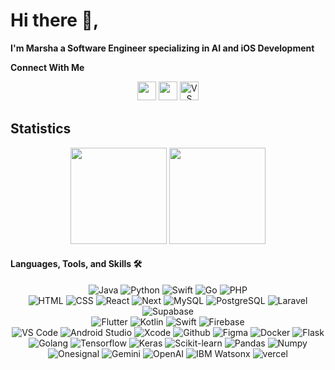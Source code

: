 # Hi there 👋, 
**I'm Marsha a Software Engineer specializing in AI and iOS Development**

**Connect With Me**

<div align="center">
    <a href="https://www.instagram.com/marshalikorawung/"><img src="https://img.shields.io/badge/Instagram-%23E4405F.svg?style=for-the-badge&logo=Instagram&logoColor=white" style="margin-bottom: 4px;" height="30px" target="_blank"></a>
    <a href="https://www.linkedin.com/in/marsha-alexis-likorawung-16b13a267/"><img src="https://img.shields.io/badge/Linkedin-%230A66C2.svg?style=for-the-badge&logo=Linkedin&logoColor=white" style="margin-bottom: 4px;" height="30px" target="_blank"></a>
    <a href="https://portfolio-marsha.vercel.app/"><img src="https://img.shields.io/badge/portfolio-ED8B00?style=for-the-badge&logo=visual%20studio%20code&logoColor=white" alt="VS Code" style="margin-bottom: 4px;" height="30px" target="_blank"/>
    </a>
</div>

## Statistics

<div align="center">
    <img height="154" src="https://github-readme-stats-eight-theta.vercel.app/api?username=marsh16&show_icons=true&hide_border=true&theme=radical&include_all_commits=true&count_private=true"/>
    <img height="154" src="https://github-readme-stats-eight-theta.vercel.app/api/top-langs/?username=marsh16&langs_count=8&layout=compact&hide_border=true&theme=radical"/>
</div>

#### Languages, Tools, and Skills 🛠

  <div align="center">
    <!-- Languages -->
    <img src="https://img.shields.io/badge/Java-ED8B00?style=for-the-badge&logo=java&logoColor=white" alt="Java"/>
    <img src="https://img.shields.io/badge/python-3776AB?style=for-the-badge&logo=python&logoColor=white" alt="Python" />
    <img src="https://img.shields.io/badge/swift-F05138?style=for-the-badge&logo=swift&logoColor=white" alt="Swift" />
    <img src="https://img.shields.io/badge/go-00ADD8?style=for-the-badge&logo=go&logoColor=white" alt="Go" />
    <img src="https://img.shields.io/badge/php-777BB4?style=for-the-badge&logo=php&logoColor=white" alt="PHP" />
    <br>
    <!-- Web -->
    <img src="https://img.shields.io/badge/HTML5-E34F26?style=for-the-badge&logo=html5&logoColor=white" alt="HTML" />
    <img src="https://img.shields.io/badge/CSS3-1572B6?&style=for-the-badge&logo=css3&logoColor=white" alt ="CSS" />
    <img src="https://img.shields.io/badge/React-61DAFB?style=for-the-badge&logo=react&logoColor=black" alt="React" />
    <img src="https://img.shields.io/badge/Next-000000?style=for-the-badge&logo=next.js&logoColor=white" alt="Next" />
    <img src="https://img.shields.io/badge/MySQL-4479A1?style=for-the-badge&logo=mysql&logoColor=white" alt="MySQL" />
    <img src="https://img.shields.io/badge/postgresql-336791?style=for-the-badge&logo=postgresql&logoColor=white" alt="PostgreSQL" />
    <img src="https://img.shields.io/badge/laravel-FF2D20?style=for-the-badge&logo=laravel&logoColor=white" alt="Laravel" />
    <img src="https://img.shields.io/badge/supabase-3FCF8E?style=for-the-badge&logo=supabase&logoColor=white" alt="Supabase"/>
    <br>
    <!-- Mobile -->
    <img src="https://img.shields.io/badge/flutter-06B6D4?style=for-the-badge&logo=flutter&logoColor=white" alt="Flutter" />
    <img src="https://img.shields.io/badge/kotlin-7F52FF?style=for-the-badge&logo=kotlin&logoColor=white" alt="Kotlin" />
    <img src="https://img.shields.io/badge/swift-F05138?style=for-the-badge&logo=swift&logoColor=white" alt="Swift" />
    <img src="https://img.shields.io/badge/firebase-FFCA28?style=for-the-badge&logo=firebase&logoColor=white" alt="Firebase" />
    <br/>
    <!-- Tools -->
    <img src="https://img.shields.io/badge/vs%20code-007ACC?style=for-the-badge&logo=visual%20studio%20code&logoColor=white" alt="VS Code" />
    <img src="https://img.shields.io/badge/android%20studio-3DDC84?style=for-the-badge&logo=android%20studio&logoColor=white" alt="Android Studio" />
    <img src="https://img.shields.io/badge/xcode-147EFB?style=for-the-badge&logo=xcode&logoColor=white" alt="Xcode" />
    <img src="https://img.shields.io/badge/GitHub-181717?style=for-the-badge&logo=github&logoColor=white" alt="Github" />
    <img src="https://img.shields.io/badge/figma-F24E1E?style=for-the-badge&logo=figma&logoColor=white" alt="Figma" />
    <img src="https://img.shields.io/badge/docker-2496ED?style=for-the-badge&logo=docker&logoColor=white" alt="Docker" />
    <!-- Backend -->
    <img src="https://img.shields.io/badge/flask-000000?style=for-the-badge&logo=flask&logoColor=white" alt="Flask" />
    <img src="https://img.shields.io/badge/golang-00ADD8?style=for-the-badge&logo=go&logoColor=white" alt="Golang" />
     <!-- AI -->
    <img src="https://img.shields.io/badge/tensorflow-FF6F00?style=for-the-badge&logo=tensorflow&logoColor=white" alt="Tensorflow" />
    <img src="https://img.shields.io/badge/keras-D00000?style=for-the-badge&logo=keras&logoColor=white" alt="Keras" />
    <img src="https://img.shields.io/badge/scikit--learn-F7931E?style=for-the-badge&logo=scikit-learn&logoColor=white" alt="Scikit-learn" />
    <img src="https://img.shields.io/badge/pandas-150458?style=for-the-badge&logo=pandas&logoColor=white" alt="Pandas" />
    <img src="https://img.shields.io/badge/numpy-013243?style=for-the-badge&logo=numpy&logoColor=white" alt="Numpy" />
    <!-- Third Party -->
    <img src="https://img.shields.io/badge/onesignal-813CF9?style=for-the-badge&logo=onesignal&logoColor=white" alt="Onesignal" />
    <img src="https://img.shields.io/badge/gemini-4285F4?style=for-the-badge&logo=google-cloud&logoColor=white" alt="Gemini" />
    <img src="https://img.shields.io/badge/openai-FF6F00?style=for-the-badge&logo=google-cloud&logoColor=white" alt="OpenAI" />
    <img src="https://img.shields.io/badge/ibm_watsonx-161616?style=for-the-badge&logo=ibm&logoColor=white" alt="IBM Watsonx" />
    <img src="https://img.shields.io/badge/vercel-%230070F3?style=for-the-badge&logo=vercel&logoColor=white" alt="vercel" />
</div>
